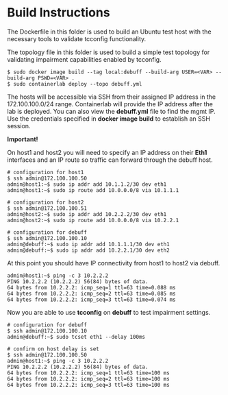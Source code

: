 # Build Instructions

The Dockerfile in this folder is used to build an Ubuntu test host with the
necessary tools to validate tcconfig functionality. 

The topology file in this folder is used to build a simple test topology for
validating impairment capabilities enabled by tcconfig.

```shell
$ sudo docker image build --tag local:debuff --build-arg USER=<VAR> --build-arg PSWD=<VAR> .
$ sudo containerlab deploy --topo debuff.yml
```

The hosts will be accessible via SSH from their assigned IP address in the
172.100.100.0/24 range. Containerlab will provide the IP address after the lab
is deployed. You can also view the **debuff.yml** file to find the mgmt IP. Use
the credentials specified in **docker image build** to establish an SSH session.

**Important!** 

On host1 and host2 you will need to specify an IP address on their **Eth1**
interfaces and an IP route so traffic can forward through the debuff host.

```shell
# configuration for host1
$ ssh admin@172.100.100.50
admin@host1:~$ sudo ip addr add 10.1.1.2/30 dev eth1
admin@host1:~$ sudo ip route add 10.0.0.0/8 via 10.1.1.1

# configuration for host2
$ ssh admin@172.100.100.51
admin@host2:~$ sudo ip addr add 10.2.2.2/30 dev eth1
admin@host2:~$ sudo ip route add 10.0.0.0/8 via 10.2.2.1

# configuration for debuff
$ ssh admin@172.100.100.10
admin@debuff:~$ sudo ip addr add 10.1.1.1/30 dev eth1
admin@debuff:~$ sudo ip addr add 10.2.2.1/30 dev eth2
```

At this point you should have IP connectivity from host1 to host2 via debuff.

```shell
admin@host1:~$ ping -c 3 10.2.2.2
PING 10.2.2.2 (10.2.2.2) 56(84) bytes of data.
64 bytes from 10.2.2.2: icmp_seq=1 ttl=63 time=0.088 ms
64 bytes from 10.2.2.2: icmp_seq=2 ttl=63 time=0.085 ms
64 bytes from 10.2.2.2: icmp_seq=3 ttl=63 time=0.074 ms
```

Now you are able to use **tcconfig** on **debuff** to test impairment settings.

```shell
# configuration for debuff
$ ssh admin@172.100.100.10
admin@debuff:~$ sudo tcset eth1 --delay 100ms

# confirm on host delay is set
$ ssh admin@172.100.100.50
admin@host1:~$ ping -c 3 10.2.2.2
PING 10.2.2.2 (10.2.2.2) 56(84) bytes of data.
64 bytes from 10.2.2.2: icmp_seq=1 ttl=63 time=100 ms
64 bytes from 10.2.2.2: icmp_seq=2 ttl=63 time=100 ms
64 bytes from 10.2.2.2: icmp_seq=3 ttl=63 time=100 ms 
```
